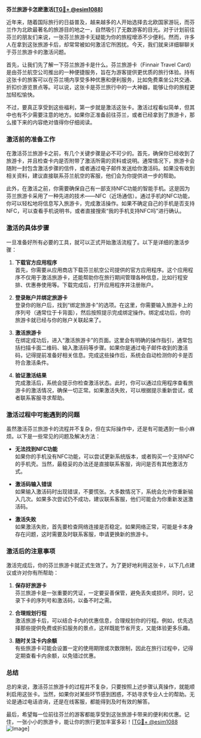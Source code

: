 **芬兰旅游卡怎麽激活[[TG💪+ @esim1088](https://t.me/s/esim1088)]**

近年来，随着国际旅行的日益普及，越来越多的人开始选择去北欧国家游玩，而芬兰作为北欧最著名的旅游目的地之一，自然吸引了无数游客的目光。对于计划前往芬兰的朋友们来说，一张芬兰旅游卡无疑能为你的旅程增添不少便利。然而，许多人在拿到这张旅游卡后，却常常被如何激活它所困扰。今天，我们就来详细聊聊关于芬兰旅游卡的激活问题。

首先，让我们先了解一下芬兰旅游卡是什么。芬兰旅游卡（Finnair Travel Card）是由芬兰航空公司推出的一种便捷服务，旨在为游客提供更优质的旅行体验。持有这张卡的旅客可以在芬兰境内享受多种优惠和便利服务，比如免费乘坐公共交通、折扣价游览景点等。可以说，这张卡是芬兰旅行中的一大神器，能够让你的旅程更加轻松愉快。

不过，要真正享受到这些福利，第一步就是激活这张卡。激活过程看似简单，但其中也有不少需要注意的地方。如果你正准备前往芬兰，或者已经拿到了旅游卡，那么接下来的内容绝对值得你仔细阅读。

### **激活前的准备工作**

在激活芬兰旅游卡之前，有几个关键步骤是必不可少的。首先，确保你已经收到了旅游卡，并且检查卡内是否附带了激活所需的资料或说明。通常情况下，旅游卡会随附一封包含激活步骤的信件，或者通过电子邮件发送给你激活码。如果没有收到相关资料，建议直接联系芬兰航空的客服，他们会为你提供进一步的帮助。

此外，在激活之前，你需要确保自己有一部支持NFC功能的智能手机。这是因为芬兰旅游卡采用了一种先进的技术——NFC（近场通信）。通过手机的NFC功能，你可以轻松地将信息写入旅游卡，完成激活操作。如果不确定自己的手机是否支持NFC，可以查看手机说明书，或者直接搜索“我的手机支持NFC吗”进行确认。

### **激活的具体步骤**

一旦准备好所有必要的工具，就可以正式开始激活流程了。以下是详细的激活步骤：

1. **下载官方应用程序**  
   首先，你需要从应用商店下载芬兰航空公司提供的官方应用程序。这个应用程序不仅用于激活旅游卡，还能帮助你在旅行期间管理各种信息，比如行程安排、优惠券使用等。下载完成后，打开应用程序并注册账户。

2. **登录账户并绑定旅游卡**  
   登录你的账户后，找到“绑定旅游卡”的选项。在这里，你需要输入旅游卡上的序列号（通常位于卡背面），然后按照提示完成绑定操作。绑定成功后，你的旅游卡就已经与你的账户关联起来了。

3. **激活旅游卡**  
   在绑定成功后，进入“激活旅游卡”的页面。这里会有明确的操作指引，通常包括扫描卡面二维码、输入激活码等步骤。如果你是通过电子邮件收到的激活码，记得提前准备好相关信息。完成这些操作后，系统会自动检测你的卡是否符合激活条件。

4. **验证激活结果**  
   完成激活后，系统会提示你检查激活状态。此时，你可以通过应用程序查看旅游卡的激活情况，确保一切正常。如果激活失败，可以根据提示重新尝试，或者联系客服寻求帮助。

### **激活过程中可能遇到的问题**

虽然激活芬兰旅游卡的流程并不复杂，但在实际操作中，还是有可能遇到一些小麻烦。以下是一些常见的问题及解决方法：

- **无法找到NFC功能**  
  如果你的手机没有NFC功能，可以尝试更新系统版本，或者购买一个支持NFC的手机壳。当然，最稳妥的办法还是直接联系客服，询问是否有其他激活方式。

- **激活码输入错误**  
  如果输入激活码时出现错误，不要慌张。大多数情况下，系统会允许你重新输入几次。如果多次尝试仍不成功，建议联系客服，他们可能会为你重新发送激活码。

- **激活失败**  
  如果激活失败，首先要检查网络连接是否稳定。如果网络正常，可能是卡本身存在问题，这时需要及时联系客服，申请更换新的旅游卡。

### **激活后的注意事项**

激活完成后，你的芬兰旅游卡就正式生效了。为了更好地利用这张卡，以下几点建议或许对你有所帮助：

1. **保存好旅游卡**  
  芬兰旅游卡是一张重要的凭证，一定要妥善保管，避免丢失或损坏。同时，记录下卡的序列号和激活码，以备不时之需。

2. **合理规划行程**  
  激活旅游卡后，可以结合卡内的优惠信息，合理规划你的行程。例如，优先选择那些提供免费或折扣服务的景点，这样既能节省开支，又能体验更多乐趣。

3. **随时关注卡内余额**  
  有些旅游卡可能会设置一定的使用期限或次数限制，因此在旅行过程中，记得定期查看卡内余额，以免错过优惠。

### **总结**

总的来说，激活芬兰旅游卡的过程并不复杂，只要按照上述步骤认真操作，就能顺利启用这张卡。当然，如果你对某些环节感到困惑，不妨寻求专业人士的帮助。无论是通过电话咨询，还是在线客服，都能得到及时有效的解答。

最后，希望每一位前往芬兰的游客都能享受到这张旅游卡带来的便利和优惠。记住，一张小小的旅游卡，能让你的旅行更加丰富多彩！[[TG💪+ @esim1088](https://t.me/s/esim1088) ![Image](https://i.postimg.cc/4NQfJmqS/Snipaste-2025-05-13-00-14-12.png)]